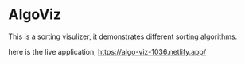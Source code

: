 # AlgoViz
This is a sorting visulizer, it demonstrates different sorting algorithms.

here is the live application, https://algo-viz-1036.netlify.app/
